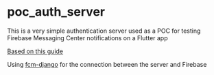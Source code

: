 # poc_auth_server

This is a very simple authentication server used as a POC for testing Firebase Messaging Center notifications on a Flutter app

[Based on  this guide](https://simpleisbetterthancomplex.com/tutorial/2018/11/22/how-to-implement-token-authentication-using-django-rest-framework.html)

Using [fcm-django](https://github.com/xtrinch/fcm-django) for the connection between the server and Firebase